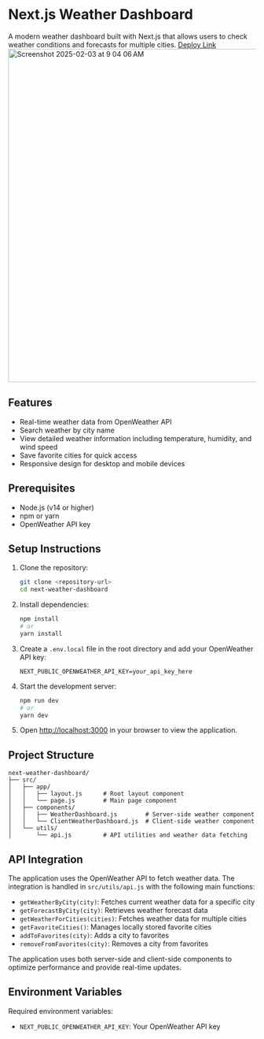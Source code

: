 # Next.js Weather Dashboard

A modern weather dashboard built with Next.js that allows users to check weather conditions and forecasts for multiple cities.
[Deploy Link](https://weather-dashboard-brown-five.vercel.app/)
<img width="677" alt="Screenshot 2025-02-03 at 9 04 06 AM" src="https://github.com/user-attachments/assets/f013c689-bf0d-4465-9da3-942594f7baff" />


## Features

- Real-time weather data from OpenWeather API
- Search weather by city name
- View detailed weather information including temperature, humidity, and wind speed
- Save favorite cities for quick access
- Responsive design for desktop and mobile devices

## Prerequisites

- Node.js (v14 or higher)
- npm or yarn
- OpenWeather API key

## Setup Instructions

1. Clone the repository:
   ```bash
   git clone <repository-url>
   cd next-weather-dashboard
   ```

2. Install dependencies:
   ```bash
   npm install
   # or
   yarn install
   ```

3. Create a `.env.local` file in the root directory and add your OpenWeather API key:
   ```
   NEXT_PUBLIC_OPENWEATHER_API_KEY=your_api_key_here
   ```

4. Start the development server:
   ```bash
   npm run dev
   # or
   yarn dev
   ```

5. Open [http://localhost:3000](http://localhost:3000) in your browser to view the application.

## Project Structure

```
next-weather-dashboard/
├── src/
│   ├── app/
│   │   ├── layout.js      # Root layout component
│   │   └── page.js        # Main page component
│   ├── components/
│   │   ├── WeatherDashboard.js        # Server-side weather component
│   │   └── ClientWeatherDashboard.js  # Client-side weather component
│   └── utils/
│       └── api.js         # API utilities and weather data fetching
```

## API Integration

The application uses the OpenWeather API to fetch weather data. The integration is handled in `src/utils/api.js` with the following main functions:

- `getWeatherByCity(city)`: Fetches current weather data for a specific city
- `getForecastByCity(city)`: Retrieves weather forecast data
- `getWeatherForCities(cities)`: Fetches weather data for multiple cities
- `getFavoriteCities()`: Manages locally stored favorite cities
- `addToFavorites(city)`: Adds a city to favorites
- `removeFromFavorites(city)`: Removes a city from favorites

The application uses both server-side and client-side components to optimize performance and provide real-time updates.

## Environment Variables

Required environment variables:
- `NEXT_PUBLIC_OPENWEATHER_API_KEY`: Your OpenWeather API key


